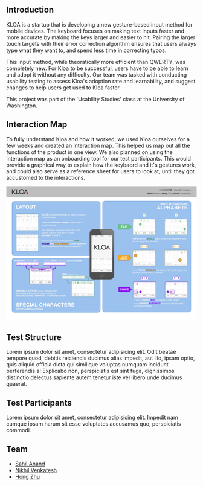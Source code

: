 ## Introduction

KLOA is a startup that is developing a new gesture-based input method for mobile devices. The keyboard focuses on making text inputs faster and more accurate by making the keys larger and easier to hit. Pairing the larger touch targets with their error correction algorithm ensures that users always type what they want to, and spend less time in correcting typos.

This input method, while theoratically more efficient than QWERTY, was completely new. For Kloa to be successful, users have to be able to learn and adopt it without any difficulty. Our team was tasked with conducting usability testing to assess Kloa's adoption rate and learnability, and suggest changes to help users get used to Kloa faster.

This project was part of the 'Usability Studies' class at the University of Washington.

## Interaction Map

To fully understand Kloa and how it worked, we used Kloa ourselves for a few weeks and created an interaction map. This helped us map out all the functions of the product in one view. We also planned on using the interaction map as an onboarding tool for our test participants. This would provide a graphical way to explain how the keybaord and it's gestures work, and could also serve as a reference sheet for users to look at, until they got accustomed to the interactions.

![Kloa Interaction Map](assets/img/projects/kloa/interaction-map-1.jpg)

## Test Structure

Lorem ipsum dolor sit amet, consectetur adipisicing elit. Odit beatae tempore quod, debitis reiciendis ducimus alias impedit, aut illo, ipsam optio, quis aliquid officia dicta qui similique voluptas numquam incidunt perferendis a! Explicabo non, perspiciatis est sint fuga, dignissimos distinctio delectus sapiente autem tenetur iste vel libero unde ducimus quaerat.

## Test Participants

Lorem ipsum dolor sit amet, consectetur adipisicing elit. Impedit nam cumque ipsam harum sit esse voluptates accusamus quo, perspiciatis commodi.

## Team

<div class="team">
<ul>
<li><a target="_blank" href="https://www.linkedin.com/in/sahil-anand-a420b314">Sahil Anand</a></li>
<li><a target="_blank" href="https://www.linkedin.com/in/nvenk">Nikhil Venkatesh</a></li>
<li><a target="_blank" href="">Hong Zhu</a></li>
</ul>
</div>
